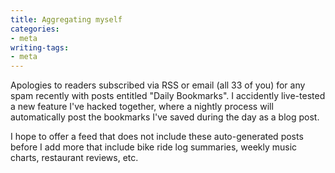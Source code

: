 ```yaml
---
title: Aggregating myself
categories:
- meta
writing-tags:
- meta
---
```


Apologies to readers subscribed via RSS or email (all 33 of you) for any spam recently with posts entitled "Daily Bookmarks".  I accidently live-tested a new feature I've hacked together, where a nightly process will automatically post the bookmarks I've saved during the day as a blog post.

I hope to offer a feed that does not include these auto-generated posts before I add more that include bike ride log summaries, weekly music charts, restaurant reviews, etc.
